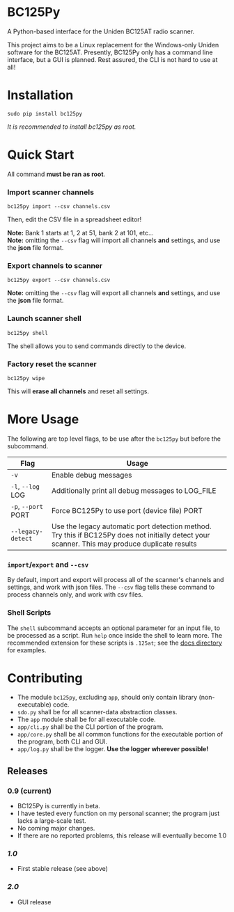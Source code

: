# BC125Py

A Python-based interface for the Uniden BC125AT radio scanner.

This project aims to be a Linux replacement for the Windows-only
Uniden software for the BC125AT. Presently, BC125Py only has a
command line interface, but a GUI is planned. Rest assured, the
CLI is not hard to use at all!


# Installation

`sudo pip install bc125py`

*It is recommended to install bc125py as root.*


# Quick Start

All command **must be ran as root**.

### Import scanner channels

`bc125py import --csv channels.csv`

Then, edit the CSV file in a spreadsheet editor!

**Note:** Bank 1 starts at 1, 2 at 51, bank 2 at 101, etc...  
**Note:** omitting the `--csv` flag will import all channels
**and** settings, and use the **json** file format.

### Export channels to scanner

`bc125py export --csv channels.csv`

**Note:** omitting the `--csv` flag will export all channels
**and** settings, and use the **json** file format.

### Launch scanner shell

`bc125py shell`

The shell allows you to send commands directly to the device.

### Factory reset the scanner

`bc125py wipe`

This will **erase all channels** and reset all settings.


# More Usage

The following are top level flags, to be use after the
`bc125py` but before the subcommand.

| Flag | Usage |
| --- | --- |
| `-v` | Enable debug messages |
| `-l`, `--log` LOG | Additionally print all debug messages to LOG_FILE |
| `-p`, `--port` PORT | Force BC125Py to use port (device file) PORT |
| `--legacy-detect` | Use the legacy automatic port detection method. Try this if BC125Py does not initially detect your scanner. This may produce duplicate results |

### `import`/`export` and `--csv`

By default, import and export will process all of the scanner's channels
and settings, and work with json files. The `--csv` flag tells these
command to process channels only, and work with csv files.

### Shell Scripts

The `shell` subcommand accepts an optional parameter for an input file,
to be processed as a script. Run `help` once inside the shell to learn
more. The recommended extension for these scripts is `.125at`; see
the [docs directory](docs/) for examples.


# Contributing

* The module `bc125py`, excluding `app`, should only contain library (non-executable) code.
* `sdo.py` shall be for all scanner-data abstraction classes.
* The `app` module shall be for all executable code.
* `app/cli.py` shall be the CLI portion of the program.
* `app/core.py` shall be all common functions for the executable portion of the program, both CLI and GUI.
* `app/log.py` shall be the logger. **Use the logger wherever possible!**

## Releases

### 0.9 (current)

* BC125Py is currently in beta.
* I have tested every function on my personal scanner; the program just lacks a large-scale test.
* No coming major changes.
* If there are no reported problems, this release will eventually become 1.0

### *1.0*

* First stable release (see above)

### *2.0*

* GUI release
